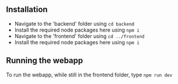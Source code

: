 ﻿## Installation
- Navigate to the 'backend' folder using `cd backend`
- Install the required node packages here using `npm i`
- Navigate to the 'frontend' folder using `cd ../frontend`
- Install the required node packages here using `npm i`

## Running the webapp
To run the webapp, while still in the frontend folder, type `npm run dev`  

